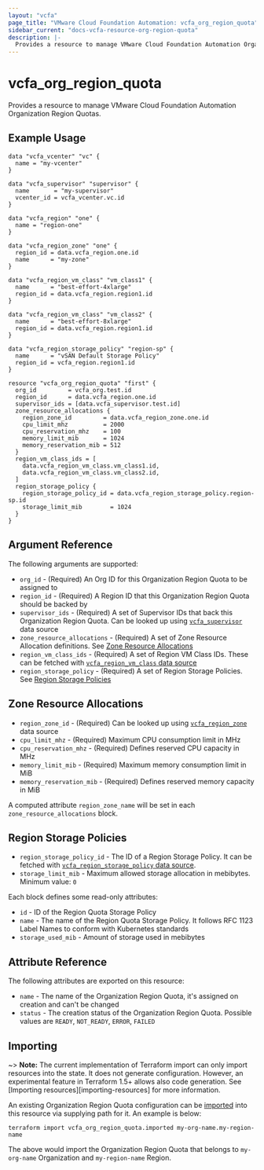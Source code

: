 ```yaml
---
layout: "vcfa"
page_title: "VMware Cloud Foundation Automation: vcfa_org_region_quota"
sidebar_current: "docs-vcfa-resource-org-region-quota"
description: |-
  Provides a resource to manage VMware Cloud Foundation Automation Organization Region Quotas.
---
```


# vcfa\_org\_region\_quota

Provides a resource to manage VMware Cloud Foundation Automation Organization Region Quotas.

## Example Usage

```hcl
data "vcfa_vcenter" "vc" {
  name = "my-vcenter"
}

data "vcfa_supervisor" "supervisor" {
  name       = "my-supervisor"
  vcenter_id = vcfa_vcenter.vc.id
}

data "vcfa_region" "one" {
  name = "region-one"
}

data "vcfa_region_zone" "one" {
  region_id = data.vcfa_region.one.id
  name      = "my-zone"
}

data "vcfa_region_vm_class" "vm_class1" {
  name      = "best-effort-4xlarge"
  region_id = data.vcfa_region.region1.id
}

data "vcfa_region_vm_class" "vm_class2" {
  name      = "best-effort-8xlarge"
  region_id = data.vcfa_region.region1.id
}

data "vcfa_region_storage_policy" "region-sp" {
  name      = "vSAN Default Storage Policy"
  region_id = vcfa_region.region1.id
}

resource "vcfa_org_region_quota" "first" {
  org_id         = vcfa_org.test.id
  region_id      = data.vcfa_region.one.id
  supervisor_ids = [data.vcfa_supervisor.test.id]
  zone_resource_allocations {
    region_zone_id         = data.vcfa_region_zone.one.id
    cpu_limit_mhz          = 2000
    cpu_reservation_mhz    = 100
    memory_limit_mib       = 1024
    memory_reservation_mib = 512
  }
  region_vm_class_ids = [
    data.vcfa_region_vm_class.vm_class1.id,
    data.vcfa_region_vm_class.vm_class2.id,
  ]
  region_storage_policy {
    region_storage_policy_id = data.vcfa_region_storage_policy.region-sp.id
    storage_limit_mib        = 1024
  }
}
```

## Argument Reference

The following arguments are supported:

- `org_id` - (Required) An Org ID for this Organization Region Quota to be assigned to
- `region_id` - (Required) A Region ID that this Organization Region Quota should be backed by
- `supervisor_ids` - (Required) A set of Supervisor IDs that back this Organization Region Quota. Can be looked up
  using [`vcfa_supervisor`](/providers/vmware/vcfa/latest/docs/data-sources/supervisor) data source
- `zone_resource_allocations` - (Required) A set of Zone Resource Allocation definitions. See [Zone Resource Allocations](#zone-resource-allocations-block)
- `region_vm_class_ids` - (Required) A set of Region VM Class IDs. These can be fetched with [`vcfa_region_vm_class` data source](/providers/vmware/vcfa/latest/docs/data-sources/region_vm_class)
- `region_storage_policy` - (Required) A set of Region Storage Policies. See [Region Storage Policies](#region-storage-policies)

<a id="zone-resource-allocations-block"></a>
## Zone Resource Allocations

- `region_zone_id` - (Required) Can be looked up using
  [`vcfa_region_zone`](/providers/vmware/vcfa/latest/docs/data-sources/region_zone) data source
- `cpu_limit_mhz` - (Required) Maximum CPU consumption limit in MHz
- `cpu_reservation_mhz` - (Required) Defines reserved CPU capacity in MHz
- `memory_limit_mib` - (Required) Maximum memory consumption limit in MiB
- `memory_reservation_mib` - (Required) Defines reserved memory capacity in MiB

A computed attribute `region_zone_name` will be set in each `zone_resource_allocations` block.

<a id="region-storage-policies"></a>
## Region Storage Policies

- `region_storage_policy_id` - The ID of a Region Storage Policy. It can be fetched with [`vcfa_region_storage_policy` data source](/providers/vmware/vcfa/latest/docs/data-sources/region_storage_policy).
- `storage_limit_mib` - Maximum allowed storage allocation in mebibytes. Minimum value: `0`

Each block defines some read-only attributes:

- `id` - ID of the Region Quota Storage Policy
- `name` - The name of the Region Quota Storage Policy. It follows RFC 1123 Label Names to conform with Kubernetes standards
- `storage_used_mib` - Amount of storage used in mebibytes

## Attribute Reference

The following attributes are exported on this resource:

- `name` - The name of the Organization Region Quota, it's assigned on creation and can't be changed
- `status` - The creation status of the Organization Region Quota. Possible values are `READY`, `NOT_READY`, `ERROR`,
  `FAILED`

## Importing

~> **Note:** The current implementation of Terraform import can only import resources into the
state. It does not generate configuration. However, an experimental feature in Terraform 1.5+ allows
also code generation. See [Importing resources][importing-resources] for more information.

An existing Organization Region Quota configuration can be [imported][docs-import] into this resource
via supplying path for it. An example is
below:

[docs-import]: https://www.terraform.io/docs/import/

```
terraform import vcfa_org_region_quota.imported my-org-name.my-region-name
```

The above would import the Organization Region Quota that belongs to `my-org-name` Organization and `my-region-name` Region.